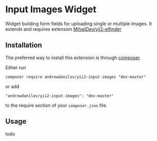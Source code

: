 Input Images Widget
===========
Widget building form fields for uploading single or multiple images. It extends and requires extension [MihailDev/yii2-elfinder](https://github.com/MihailDev/yii2-elfinder)

Installation
------------

The preferred way to install this extension is through [composer](http://getcomposer.org/download/).

Either run

```
composer require andrewdanilov/yii2-input-images "dev-master"
```

or add

```
"andrewdanilov/yii2-input-images": "dev-master"
```

to the require section of your `composer.json` file.


Usage
-----

todo